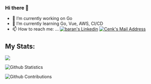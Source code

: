 
<!--
**barancanatbas/barancanatbas** is a ✨ _special_ ✨ repository because its `README.md` (this file) appears on your GitHub profile.

Here are some ideas to get you started:

- 🔭 I’m currently working on ...
- 🌱 I’m currently learning ...
- 👯 I’m looking to collaborate on ...
- 🤔 I’m looking for help with ...
- 💬 Ask me about ...
- 📫 How to reach me: ...
- 😄 Pronouns: ...
- ⚡ Fun fact: ...
-->
### Hi there 👋

- 🔭 I’m currently working on Go
- 🌱 I’m currently learning Go, Vue, AWS, CI/CD
- 📫 How to reach me: ...
 <a href="https://www.linkedin.com/in/baran-can-atba%C5%9F-8855761b1/" target="_blank" rel="nofollow"><img alt="baran's Linkedin" src="https://img.shields.io/badge/LinkedIn-0077B5?style=for-the-badge&logo=linkedin&logoColor=white" /></a>
  <a href="mailto:barancanatbas102@gmail.com" target="_blank" rel="nofollow"><img alt="Cenk's Mail Address" src="https://img.shields.io/badge/Gmail-D14836?style=for-the-badge&logo=gmail&logoColor=white" /></a>

## My Stats:
<img src="https://github-readme-stats.vercel.app/api/top-langs/?username=barancanatbas&hide=html,jupyter notebook,cmake, makefile&layout=compact&langs_count=10&show_icons=true">

![Github Statistics](https://github-readme-stats.vercel.app/api/?username=barancanatbas&count_private=true&show_icons=true)

![Github Contributions](https://github-readme-streak-stats.herokuapp.com/?user=barancanatbas&hide_border=true)
